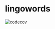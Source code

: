 # lingowords

[![codecov](https://codecov.io/gh/sohaibelb/lingowords/branch/master/graph/badge.svg?token=OJK4S85NQX)](https://codecov.io/gh/sohaibelb/lingowords)




